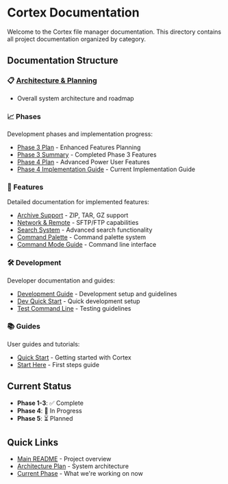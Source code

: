 # Cortex Documentation

Welcome to the Cortex file manager documentation. This directory contains all project documentation organized by category.

## Documentation Structure

### 📋 [Architecture & Planning](./cortex-architecture-plan.md)
- Overall system architecture and roadmap

### 📈 Phases
Development phases and implementation progress:
- [Phase 3 Plan](./phases/PHASE-3-PLAN.md) - Enhanced Features Planning
- [Phase 3 Summary](./phases/PHASE3-SUMMARY.md) - Completed Phase 3 Features
- [Phase 4 Plan](./phases/PHASE-4-PLAN.md) - Advanced Power User Features
- [Phase 4 Implementation Guide](./phases/PHASE-4-IMPLEMENTATION-GUIDE.md) - Current Implementation Guide

### 🚀 Features
Detailed documentation for implemented features:
- [Archive Support](./features/ARCHIVE-SUPPORT-SUMMARY.md) - ZIP, TAR, GZ support
- [Network & Remote](./features/NETWORK-REMOTE-SUMMARY.md) - SFTP/FTP capabilities
- [Search System](./features/SEARCH-SYSTEM-SUMMARY.md) - Advanced search functionality
- [Command Palette](./features/COMMAND-PALETTE.md) - Command palette system
- [Command Mode Guide](./features/COMMAND-MODE-GUIDE.md) - Command line interface

### 🛠️ Development
Developer documentation and guides:
- [Development Guide](./development/DEVELOPMENT.md) - Development setup and guidelines
- [Dev Quick Start](./development/DEV-QUICK-START.md) - Quick development setup
- [Test Command Line](./development/test-command-line.md) - Testing guidelines

### 📚 Guides
User guides and tutorials:
- [Quick Start](./guides/QUICKSTART.md) - Getting started with Cortex
- [Start Here](./guides/START-HERE.md) - First steps guide

## Current Status

- **Phase 1-3**: ✅ Complete
- **Phase 4**: 🔄 In Progress
- **Phase 5**: ⏳ Planned

## Quick Links

- [Main README](../README.md) - Project overview
- [Architecture Plan](./cortex-architecture-plan.md) - System architecture
- [Current Phase](./phases/PHASE-4-IMPLEMENTATION-GUIDE.md) - What we're working on now